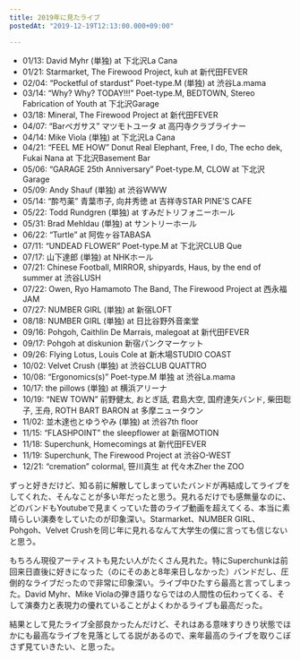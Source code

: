 ```yaml
---
title: 2019年に見たライブ
postedAt: "2019-12-19T12:13:00.000+09:00"

---
```


* 01/13: David Myhr (単独) at 下北沢La Cana
* 01/21: Starmarket, The Firewood Project, kuh at 新代田FEVER
* 02/04: “Pocketful of stardust” Poet-type.M (単独) at 渋谷La.mama
* 03/14: “Why? Why? TODAY!!!” Poet-type.M, BEDTOWN, Stereo Fabrication of Youth at 下北沢Garage
* 03/18: Mineral, The Firewood Project at 新代田FEVER
* 04/07: “Barペガサス” マツモトユータ at 高円寺クラブライナー
* 04/14: Mike Viola (単独) at 下北沢La Cana
* 04/21: “FEEL ME HOW” Donut Real Elephant, Free, I do, The echo dek, Fukai Nana at 下北沢Basement Bar
* 05/06: “GARAGE 25th Anniversary” Poet-type.M, CLOW at 下北沢Garage
* 05/09: Andy Shauf (単独) at 渋谷WWW
* 05/14: “酔芍薬” 青葉市子, 向井秀徳 at 吉祥寺STAR PINE’S CAFE
* 05/22: Todd Rundgren (単独) at すみだトリフォニーホール
* 05/31: Brad Mehldau (単独) at サントリーホール
* 06/22: “Turtle” at 阿佐ヶ谷TABASA
* 07/11: “UNDEAD FLOWER” Poet-type.M at 下北沢CLUB Que
* 07/17: 山下達郎 (単独) at NHKホール
* 07/21: Chinese Football, MIRROR, shipyards, Haus, by the end of summer at 渋谷LUSH
* 07/22: Owen, Ryo Hamamoto The Band, The Firewood Project at 西永福JAM
* 07/27: NUMBER GIRL (単独) at 新宿LOFT
* 08/18: NUMBER GIRL (単独) at 日比谷野外音楽堂
* 09/16: Pohgoh, Caithlin De Marrais, malegoat at 新代田FEVER
* 09/17: Pohgoh at diskunion 新宿パンクマーケット
* 09/26: Flying Lotus, Louis Cole at 新木場STUDIO COAST
* 10/02: Velvet Crush (単独) at 渋谷CLUB QUATTRO
* 10/08: “Ergonomics(s)” Poet-type.M 単独 at 渋谷La.mama
* 10/17: the pillows (単独) at 横浜アリーナ
* 10/19: “NEW TOWN” 前野健太, おとぎ話, 君島大空, 国府達矢バンド, 柴田聡子, 王舟, ROTH BART BARON at 多摩ニュータウン
* 11/02: 並木達也とゆうやみ (単独) at 渋谷7th floor
* 11/15: “FLASHPOINT” the sleepflower at 新宿MOTION
* 11/18: Superchunk, Homecomings at 新代田FEVER
* 11/19: Superchunk, The Firewood Project at 渋谷O-WEST
* 12/21: “cremation” colormal, 笹川真生 at 代々木Zher the ZOO

ずっと好きだけど、知る前に解散してしまっていたバンドが再結成してライブをしてくれた、そんなことが多い年だったと思う。見れるだけでも感無量なのに、どのバンドもYoutubeで見まくっていた昔のライブ動画を超えてくる、本当に素晴らしい演奏をしていたのが印象深い。Starmarket、NUMBER GIRL、Pohgoh、Velvet Crushを同じ年に見れるなんて大学生の僕に言っても信じないと思う。

もちろん現役アーティストも見たい人がたくさん見れた。特にSuperchunkは前回来日直後に好きになった（のにそのあと8年来日しなかった）バンドだし、圧倒的なライブだったので非常に印象深い。ライブ中ひたすら最高と言ってしまった。David Myhr、Mike Violaの弾き語りならではの人間性の伝わってくる、そして演奏力と表現力の優れていることがよくわかるライブも最高だった。

結果として見たライブ全部良かったんだけど、それはある意味すりきり状態でほかにも最高なライブを見落としてる説があるので、来年最高のライブを取りこぼさず見ていきたい、と思った。